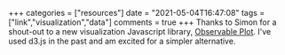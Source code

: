 +++
categories = ["resources"]
date = "2021-05-04T16:47:08"
tags = ["link","visualization","data"]
comments = true
+++
Thanks to Simon for a shout-out to a new visualization Javascript library, [Observable Plot](https://observablehq.com/@observablehq/plot). I've used d3.js in the past and am excited for a simpler alternative.
      